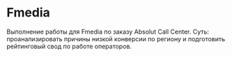 # Fmedia
Выполнение работы для Fmedia по заказу Absolut Call Center. Суть: проанализировать причины низкой конверсии по региону и подготовить рейтинговый свод по работе операторов.
